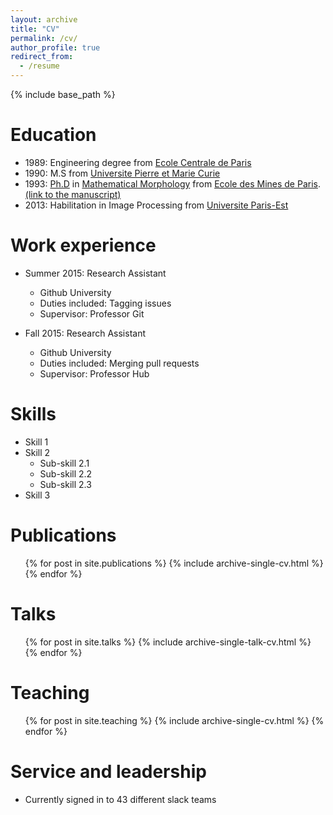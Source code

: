 ```yaml
---
layout: archive
title: "CV"
permalink: /cv/
author_profile: true
redirect_from:
  - /resume
---
```


{% include base_path %}

Education
======
* 1989: Engineering degree from [Ecole Centrale de Paris](http://www.centralesupelec.fr/en)
* 1990: M.S from [Universite Pierre et Marie Curie](http://www.upmc.fr/en/)
* 1993: [Ph.D](http://www.theses.fr/1993ENMP0433) in
  [Mathematical Morphology](https://en.wikipedia.org/wiki/Mathematical_morphology)
  from
  [Ecole des Mines de Paris](http://www.mines-paristech.eu/). [(link to the manuscript)](https://perso.esiee.fr/~talboth/these/talbot_these.pdf) 
* 2013: Habilitation in Image Processing from [Universite Paris-Est](http://www.univ-paris-est.fr/en/)

Work experience
=====
* Summer 2015: Research Assistant
  * Github University
  * Duties included: Tagging issues
  * Supervisor: Professor Git

* Fall 2015: Research Assistant
  * Github University
  * Duties included: Merging pull requests
  * Supervisor: Professor Hub
  
Skills
======
* Skill 1
* Skill 2
  * Sub-skill 2.1
  * Sub-skill 2.2
  * Sub-skill 2.3
* Skill 3

Publications
======
  <ul>{% for post in site.publications %}
    {% include archive-single-cv.html %}
  {% endfor %}</ul>
  
Talks
======
  <ul>{% for post in site.talks %}
    {% include archive-single-talk-cv.html %}
  {% endfor %}</ul>
  
Teaching
======
  <ul>{% for post in site.teaching %}
    {% include archive-single-cv.html %}
  {% endfor %}</ul>
  
Service and leadership
======
* Currently signed in to 43 different slack teams

